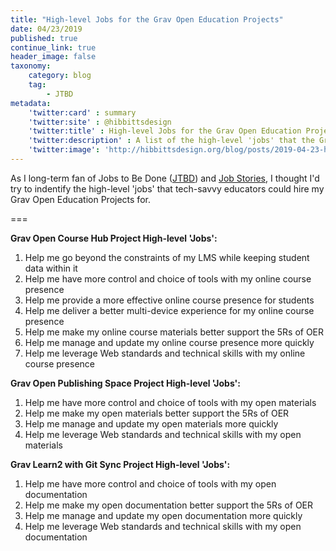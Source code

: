 ```yaml
---
title: "High-level Jobs for the Grav Open Education Projects"
date: 04/23/2019
published: true
continue_link: true
header_image: false
taxonomy:
    category: blog
    tag:
        - JTBD
metadata:
    'twitter:card' : summary
    'twitter:site' : @hibbittsdesign
    'twitter:title' : High-level Jobs for the Grav Open Education Projects
    'twitter:description' : A list of the high-level 'jobs' that the Grav Open Education Projects are designed to provide.
    'twitter:image': 'http://hibbittsdesign.org/blog/posts/2019-04-23-high-level-jobs-for-grav-open-education-projects/cpt-363-home-page.png'
---
```


As I long-term fan of Jobs to Be Done ([JTBD](https://medium.com/@zbigniewgecis/8-things-to-use-in-jobs-to-be-done-framework-for-product-development-4ae7c6f3c30b)) and [Job Stories](https://www.intercom.com/blog/using-job-stories-design-features-ui-ux/), I thought I'd try to indentify the high-level 'jobs' that tech-savvy educators could hire my Grav Open Education Projects for.

===

**Grav Open Course Hub Project High-level 'Jobs':**  
1. Help me go beyond the constraints of my LMS while keeping student data within it
1. Help me have more control and choice of tools with my online course presence
1. Help me provide a more effective online course presence for students
1. Help me deliver a better multi-device experience for my online course presence
1. Help me make my online course materials better support the 5Rs of OER
1. Help me manage and update my online course presence more quickly
1. Help me leverage Web standards and technical skills with my online course presence

**Grav Open Publishing Space Project High-level 'Jobs':**  
1. Help me have more control and choice of tools with my open materials
1. Help me make my open materials better support the 5Rs of OER
1. Help me manage and update my open materials more quickly
1. Help me leverage Web standards and technical skills with my open materials

**Grav Learn2 with Git Sync Project High-level 'Jobs':**  
1. Help me have more control and choice of tools with my open documentation
1. Help me make my open documentation better support the 5Rs of OER
1. Help me manage and update my open documentation more quickly
1. Help me leverage Web standards and technical skills with my open documentation
